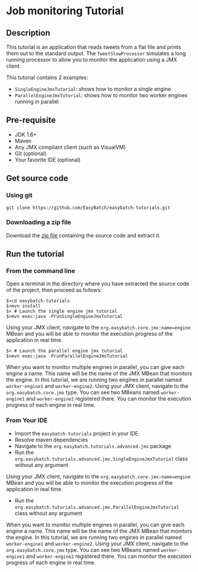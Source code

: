 # Job monitoring Tutorial

## Description

This tutorial is an application that reads tweets from a flat file and prints them out to the standard output.
The `TweetSlowProcessor` simulates a long running processor to allow you to monitor the application using a JMX client.

This tutorial contains 2 examples:

- `SingleEngineJmxTutorial`: shows how to monitor a single engine
- `ParallelEngineJmxTutorial`: shows how to monitor two worker engines running in parallel 

## Pre-requisite

* JDK 1.6+
* Maven
* Any JMX compliant client (such as VisualVM)
* Git (optional)
* Your favorite IDE (optional)

## Get source code

### Using git

`git clone https://github.com/EasyBatch/easybatch-tutorials.git`

### Downloading a zip file

Download the [zip file](https://github.com/EasyBatch/easybatch-tutorials/archive/master.zip) containing the source code and extract it.

## Run the tutorial

### From the command line

Open a terminal in the directory where you have extracted the source code of the project, then proceed as follows:

```
$>cd easybatch-tutorials
$>mvn install
$> # Launch the single engine jmx tutorial
$>mvn exec:java -PrunSingleEngineJmxTutorial
```

Using your JMX client, navigate to the `org.easybatch.core.jmx:name=engine` MBean
 and you will be able to monitor the execution progress of the application in real time.
 
```
$> # Launch the parallel engine jmx tutorial
$>mvn exec:java -PrunParallelEngineJmxTutorial
```
When you want to monitor multiple engines in parallel, you can give each engine a name. This name will be the name
of the JMX MBean that monitors the engine.
In this tutorial, we are running two engines in parallel named `worker-engine1` and `worker-engine2`.
Using your JMX client, navigate to the `org.easybatch.core.jmx` type.
 You can see two MBeans named `worker-engine1` and `worker-engine2` registered there. You can monitor the execution progress of each engine
 in real time.

### From Your IDE

* Import the `easybatch-tutorials` project in your IDE
* Resolve maven dependencies
* Navigate to the `org.easybatch.tutorials.advanced.jmx` package
* Run the `org.easybatch.tutorials.advanced.jmx.SingleEngineJmxTutorial` class without any argument

Using your JMX client, navigate to the `org.easybatch.core.jmx:name=engine` MBean
 and you will be able to monitor the execution progress of the application in real time.
 
* Run the `org.easybatch.tutorials.advanced.jmx.ParallelEngineJmxTutorial` class without any argument

When you want to monitor multiple engines in parallel, you can give each engine a name. This name will be the name
of the JMX MBean that monitors the engine.
In this tutorial, we are running two engines in parallel named `worker-engine1` and `worker-engine2`.
Using your JMX client, navigate to the `org.easybatch.core.jmx` type.
 You can see two MBeans named `worker-engine1` and `worker-engine2` registered there. You can monitor the execution progress of each engine
 in real time.
